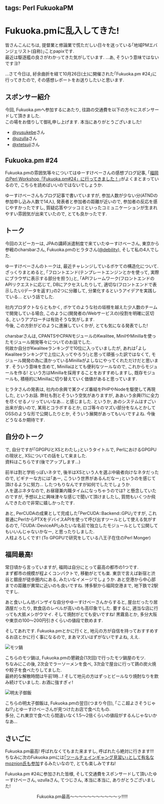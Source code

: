 tags: Perl FukuokaPM
---
# Fukuoka.pmに乱入してきた!

皆さんこんにちは, 提督業と修論業で慌ただしい日々を送っている｢地域PMエバンジェリスト(自称)｣ことpapixです.  
最近は駆逐艦の良さがわかってきた気がしています. ...あ, そういう意味ではないですヨ?

...さて今日は, 紆余曲折を経て10月26日(土)に開催された｢Fukuoka.pm #24｣に行ってきたので, その感想レポートをお送りしたいと思います. 

## スポンサー紹介

今回, Fukuoka.pmへ参加するにあたり, 往路の交通費を以下の方々にスポンサードして頂きました.  
この場をお借りして御礼申し上げます. 本当にありがとうございました!

- [@yusukebe](https://twitter.com/yusukebe)さん
- [@uzulla](https://twitter.com/uzulla)さん
- [@xtetsuji](https://twitter.com/xtetsuji)さん

## Fukuoka.pm #24

Fukuoka.pmの雰囲気等々についてはゆーすけべーさんの感想ブログ記事, ｢[福岡のPerl Workshop「Fukuoka.pm#24」に行ってきました！](http://yusuke.be/post/65193797413)｣がよくまとまっているので, こちらを読めばいいのではないでしょうか.  

ゆーすけべーさんもブログ記事で書いていますが, 参加人数が少ない分(ATNDの参加申し込み人数で14人), 発表者と参加者の距離が近いので, 参加者の反応を感じやすかったですし, 質疑応答やツッコミといったコミュニケーションが生まれやすい雰囲気が出来ていたので, とても良かったです.

## トーク

今回のスピーカーは, JPAの講師派遣制度で来ていたゆーすけべーさん, 東京から参戦のcharsbarさん, Fukuoka.pmのヒラタさん([@debility](https://twitter.com/debility)), そして私の4人でした.

ゆーすけべーさんのトークは, 最近チャレンジしているボケての構造化について.
ざっくりまとめると, ｢フロントエンド(テンプレートエンジンとかを使って, 実際にブラウザに表示する部分を担う)｣と, ｢APIフレームワーク(フロントエンドのAPIリクエストに応じて, DBにアクセスしたりして, 適切な(フロントエンドで表示したい)データを返す)｣の2つに分離して, 分業化するというアイデアを実践している... という話でした.  

社内プロダクトならともかく, ボケてのような社の垣根を越えた少人数のチームで開発している場合, このように(開発者の/Webサービスの)役割を明確に区切る, というアプローチは有効そうな気がします.  
今後, この方針がどのように進展していくかが, とても気になる発表でした!

charsbarさんは, CPANTSやCPANモジュールのKwalitee, MinilやMinillaを使ったモジュール開発等々についてのお話でした.  
何故か自分がKwaliteeランキングで10位に入っていましたが, あれは｢よしKwaliteeランキングで上位に入ってやろう!｣と思って頑張った訳ではなくて, モジュール開発の為に漬かっているMinillaがよしなにやってくれただけだと思います.
そういう意味を含めて, Minillaはとても便利なツールなので, これからモジュールを作る! という方はMinillaを採用することをおすすめしますし, 既存モジュールも, 積極的にMinillaに切り替えていく価値があると思っています.

ヒラタさんの発表は, 社内の余興で某クイズ番組をPHPやNodeを駆使して再現した, というお話.
弊社も割とそういう空気がありますが, ああいう余興(?)に全力を尽くせるノリっていいなあ... と感じました. 
というか, あのシステムはすごい出来が良いので, 某局とコラボするとか, ロゴ等々のマズい部分をなんとかしてOSSのような形で公開したりとか, そういう展開があってもいいですよね. 今後どうなるか期待です.

## 自分のトーク

で, 自分ですが｢GPGPUとXSとわたし｣というタイトルで, PerlにおけるGPGPUの現状と, XSについての話をして来ました.  
資料はこちらです(後でアップします...)

前半は割と学術っぽいネタで, 後半はXSという人を選ぶ中級者向けなネタだったので, ビギナーな方には｢あー, こういう世界があるんだなー｣というのを感じて頂けるように努力... したつもりなんですが如何でしたでしょうか.  
人を選ぶネタなので, お昼寝兼内職タイムになっちゃうのでは? と懸念していたのですが, 予想以上に興味津々な感じで聞いて頂けましたし, 質問もいくつか飛んできたので非常に嬉しかったです.

あと, PerCUDAの成果として完成した｢PerCUDA::Backend::GPU｣ですが, これ普通にPerlからPTXをデバイスAPIを使って呼び出すツールとして使える気がするので, ｢CUDA::DeviceAPI｣みたいな名前で独立したモジュールとして公開してもいいんじゃないかなー, と思ったりしました.  
人柱よろしくです! (To GPGPUで研究をしている八王子在住のPerl Monger)

## 福岡最高!

常日頃から言っていますが, 福岡は自分にとって最高の都市の1つです.  
まず都市の規模が程よくコンパクトで, 移動がとても楽. 東京で言えば新宿と渋谷と銀座が徒歩圏内にある, みたいなイメージでしょうか.
あと空港から中心部までの距離が異常に近いのも良いですね. 博多駅から福岡空港まで, 地下鉄で2駅ですし.

あと食いしん坊バンザイな自分やゆーすけべーさんからすると, 屋台だったり居酒屋だったり, 飲食店のレベルが高いのも高印象でした. 要するに, 適当な店に行っても大抵メシがウマイ.
そして焼酎がとても安いですね! 黒霧島とか, 多分大阪や東京の100〜200円引きくらいの値段で飲めます.

そしてあれです. Fukuoka.pmとかに行くと, 地元の方が自信を持っておすすめするお店とかに行く事になるので, まあマズいはずがないですよね, ええ.  

![モツ鍋](<: '/static/image/nabe.jpg' | uri_for :>)

こちらのモツ鍋は, Fukuoka.pmの懇親会(1次回)で行ったモツ鍋屋のモツ.  
ちなみにこの後, 2次会でラーソーメンを食べ, 3次会で屋台に行って鶏の炭火焼や餃子を食べたりしてました.  
最終的な解散時間は午前1時...! そして地元の方はずっとビールなり焼酎なりを飲み続けていました. お酒に強すぎィ!

![明太子御飯](<: '/static/image/mentaiko.jpg' | uri_for :>)

こちらの明太子御飯は, Fukuoka.pmの翌日(つまり今日), ｢ここ超よさそうじゃね!?｣とゆーすけべーさんが見つけたお店で食べたもの.  
多分, これ東京で食べたら間違いなく1.5〜2倍くらいの値段がするんじゃないかなあ...

## さいごに

Fukuoka.pm最高! 呼ばれなくてもまた来ますし, 呼ばれたら絶対に行きます!!!  
ちなみに次のFukuoka.pmには[｢ツールチェインギャング見習い｣として有名なmoznion氏も参加](http://yancha.hachiojipm.org/quot?id=168623,168617)するみたいなので, とても楽しみですね!

Fukuoka.pm #24に参加された皆様, そして交通費をスポンサードして頂いたゆーすけべーさん, uzullaさん, てつじさん, 本当に本当に, ありがとうございました!  

<center>Fukuoka.pm最高〜〜〜〜〜〜〜〜〜〜〜ッ!!!!!</center>


